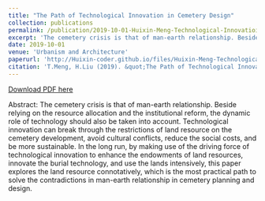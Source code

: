 ```yaml
---
title: "The Path of Technological Innovation in Cemetery Design"
collection: publications
permalink: /publication/2019-10-01-Huixin-Meng-Technological-Innovatioin-Cemetery/
excerpt: 'The cemetery crisis is that of man-earth relationship. Beside relying on the resource allocation and the institutional reform, the dynamic role of technology should also be taken into account. Technological innovation can break through the restrictions of land resource on the cemetery development, avoid cultural conflicts, reduce the social costs, and be more sustainable.'
date: 2019-10-01
venue: 'Urbanism and Architecture'
paperurl: 'http://Huixin-coder.github.io/files/Huixin-Meng-Technological-Innovatioin-Cemetery.pdf'
citation: 'T.Meng, H.Liu (2019). &quot;The Path of Technological Innovation in Cemetery Design.&quot; Urbanism and Architecture. (41).'
---
```


<a href='http://Huixin-coder.github.io/files/Huixin-Meng-Technological-Innovatioin-Cemetery.pdf'>Download PDF here</a>

Abstract: The cemetery crisis is that of man-earth relationship. Beside relying on the resource allocation and the institutional reform, the dynamic role of technology should also be taken into account. Technological innovation can break through the restrictions of land resource on the cemetery development, avoid cultural conflicts, reduce the social costs, and be more sustainable. In the long run, by making use of the driving force of technological innovation to enhance the endowments of land resources, innovate the burial technology, and use the lands intensively, this paper explores the land resource connotatively, which is the most practical path to solve the contradictions in man-earth relationship in cemetery planning and design.
